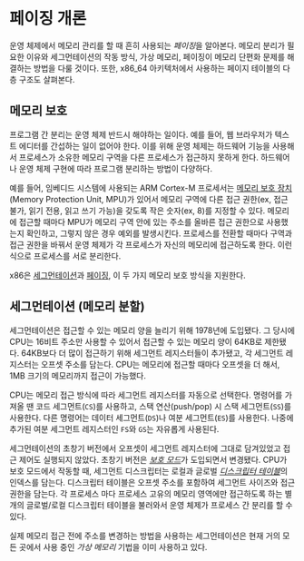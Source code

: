 # 페이징 개론

운영 체제에서 메모리 관리를 할 때 흔히 사용되는 *페이징*을 알아본다. 메모리 분리가 필요한 이유와 세그먼테이션의 작동 방식, 가상 메모리, 페이징이 메모리 단편화 문제를 해결하는 방법을 다룰 것이다. 또한, x86_64 아키텍처에서 사용하는 페이지 테이블의 다층 구조도 살펴본다.

## 메모리 보호

프로그램 간 분리는 운영 체제 반드시 해야하는 일이다. 예를 들어, 웹 브라우저가 텍스트 에디터를 간섭하는 일이 없어야 한다. 이를 위해 운영 체제는 하드웨어 기능을 사용해서 프로세스가 소유한 메모리 구역을 다른 프로세스가 접근하지 못하게 한다. 하드웨어나 운영 체제 구현에 따라 프로그램 분리하는 방법이 다양하다.

예를 들어, 임베디드 시스템에 사용되는 ARM Cortex-M 프로세서는 [메모리 보호 장치](https://developer.arm.com/docs/ddi0337/e/memory-protection-unit/about-the-mpu) (Memory Protection Unit, MPU)가 있어서 메모리 구역에 다른 접근 권한(ex, 접근 불가, 읽기 전용, 읽고 쓰기 가능)을 갖도록 작은 숫자(ex, 8)를 지정할 수 있다. 메모리에 접근할 때마다 MPU가 메모리 구역 안에 있는 주소를 올바른 접근 권한으로 사용했는지 확인하고, 그렇지 않은 경우 예외를 발생시킨다. 프로세스를 전환할 때마다 구역과 접근 권한을 바꿔서 운영 체제가 각 프로세스가 자신의 메모리에 접근하도록 한다. 이런 식으로 프로세스를 서로 분리한다.

x86은 [세그먼테이션](https://ko.wikipedia.org/wiki/X86_%EB%A9%94%EB%AA%A8%EB%A6%AC_%EB%B6%84%ED%95%A0)과 [페이징](https://ko.wikipedia.org/wiki/%ED%8E%98%EC%9D%B4%EC%A7%95), 이 두 가지 메모리 보호 방식을 지원한다.

## 세그먼테이션 (메모리 분할)

세그먼테이션은 접근할 수 있는 메모리 양을 늘리기 위해 1978년에 도입됐다. 그 당시에 CPU는 16비트 주소만 사용할 수 있어서 접근할 수 있는 메모리 양이 64KB로 제한됐다. 64KB보다 더 많이 접근하기 위해 세그먼트 레지스터들이 추가됐고, 각 세그먼트 레지스터는 오프셋 주소를 담는다. CPU는 메모리에 접근할 때마다 오프셋을 더 해서, 1MB 크기의 메모리까지 접근이 가능했다.

CPU는 메모리 접근 방식에 따라 세그먼트 레지스터를 자동으로 선택한다. 명령어를 가져올 땐 코드 세그먼트(`CS`)를 사용하고, 스택 연산(push/pop) 시 스택 세그먼트(`SS`)를 사용한다. 다른 명령어는 데이터 세그먼트(`DS`)나 여분 세그먼트(`ES`)를 사용한다. 나중에 추가된 여분 세그먼트 레지스터인 `FS`와 `GS`는 자유롭게 사용된다.

세그먼테이션의 초창기 버전에서 오프셋이 세그먼트 레지스터에 그대로 담겨있었고 접근 제어도 실행되지 않았다. 초창기 버전은 [_보호 모드_](https://ko.wikipedia.org/wiki/%EB%B3%B4%ED%98%B8_%EB%AA%A8%EB%93%9C)가 도입되면서 변경됐다. CPU가 보호 모드에서 작동할 때, 세그먼트 디스크립터는 로컬과 글로벌 [_디스크립터 테이블_](https://en.wikipedia.org/wiki/Global_Descriptor_Table)의 인덱스를 담는다. 디스크립터 테이블은 오프셋 주소를 포함하여 세그먼트 사이즈와 접근 권한을 담는다. 각 프로세스 마다 프로세스 고유의 메모리 영역에만 접근하도록 하는 별개의 글로벌/로컬 디스크립터 테이블을 불러와서 운영 체제가 프로세스 간 분리를 할 수 있다.

실제 메모리 접근 전에 주소를 변경하는 방법을 사용하는 세그먼테이션은 현재 거의 모든 곳에서 사용 중인 _가상 메모리_ 기법을 이미 사용하고 있다.
